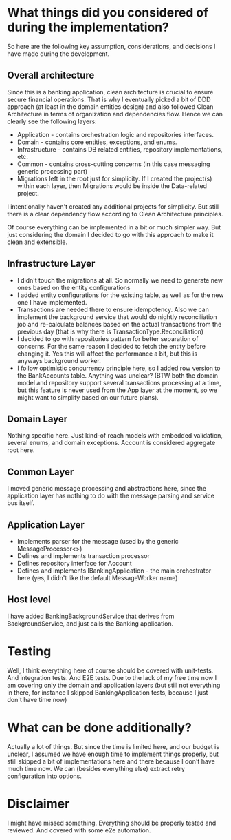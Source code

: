 # What things did you considered of during the implementation?

So here are the following key assumption, considerations, and decisions I have made during the development.

## Overall architecture
Since this is a banking application, clean architecture is crucial to ensure secure financial operations. That is why I eventually picked a bit of DDD approach (at least in the domain entities design) and also followed Clean Architecture in terms of organization and dependencies flow. Hence we can clearly see the following layers:
- Application - contains orchestration logic and repositories interfaces.
- Domain - contains core entities, exceptions, and enums.
- Infrastructure - contains DB related entities, repository implementations, etc.
- Common - contains cross-cutting concerns (in this case messaging generic processing part)
- Migrations left in the root just for simplicity. If I created the project(s) within each layer, then Migrations would be inside the Data-related project.

I intentionally haven't created any additional projects for simplicity. But still there is a clear dependency flow according to Clean Architecture principles.

Of course everything can be implemented in a bit or much simpler way. But just considering the domain I decided to go with this approach to make it clean and extensible.

## Infrastructure Layer
- I didn't touch the migrations at all. So normally we need to generate new ones based on the entity configurations
- I added entity configurations for the existing table, as well as for the new one I have implemented.
- Transactions are needed there to ensure idempotency. Also we can implement the background service that would do nightly reconciliation job and re-calculate balances based on the actual transactions from the previous day (that is why there is TransactionType.Reconciliation)
- I decided to go with repositories pattern for better separation of concerns. For the same reason I decided to fetch the entity before changing it. Yes this will affect the performance a bit, but this is anyways background worker.
- I follow optimistic concurrency principle here, so I added row version to the BankAccounts table.
Anything was unclear? (BTW both the domain model and repository support several transactions processing at a time, but this feature is never used from the App layer at the moment, so we might want to simplify based on our future plans).

## Domain Layer
Nothing specific here. Just kind-of reach models with embedded validation, several enums, and domain exceptions. Account is considered aggregate root here.

## Common Layer
I moved generic message processing and abstractions here, since the application layer has nothing to do with the message parsing and service bus itself.

## Application Layer
- Implements parser for the message (used by the generic MessageProcessor<>)
- Defines and implements transaction processor
- Defines repository interface for Account
- Defines and implements IBankingApplication - the main orchestrator here (yes, I didn't like the default MessageWorker name)

## Host level
I have added BankingBackgroundService that derives from BackgroundService, and just calls the Banking application.

# Testing
Well, I think everything here of course should be covered with unit-tests. And integration tests. And E2E tests. Due to the lack of my free time now I am covering only the domain and application layers (but still not everything in there, for instance I skipped BankingApplication tests, because I just don't have time now)

# What can be done additionally?
Actually a lot of things. But since the time is limited here, and our budget is unclear, I assumed we have enough time to implement things properly, but still skipped a bit of implementations here and there because I don't have much time now.
We can (besides everything else) extract retry configuration into options.

# Disclaimer
I might have missed something. Everything should be properly tested and reviewed. And covered with some e2e automation.
